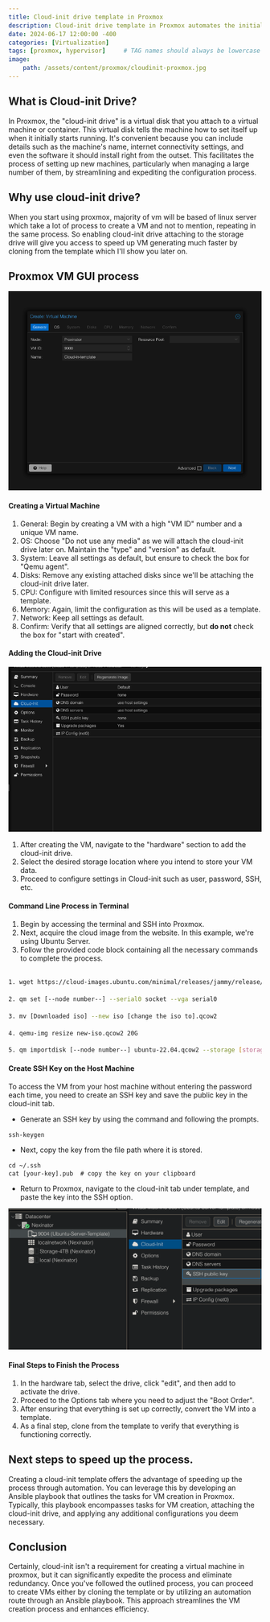 ```yaml
---
title: Cloud-init drive template in Proxmox
description: Cloud-init drive template in Proxmox automates the initial configuration of virtual machines.
date: 2024-06-17 12:00:00 -400
categories: [Virtualization]
tags: [proxmox, hypervisor]     # TAG names should always be lowercase
image:
    path: /assets/content/proxmox/cloudinit-proxmox.jpg
---
```



## What is Cloud-init Drive?

In Proxmox, the "cloud-init drive" is a virtual disk that you attach to a virtual machine or container. This virtual disk tells the machine how to set itself up when it initially starts running. It's convenient because you can include details such as the machine's name, internet connectivity settings, and even the software it should install right from the outset. This facilitates the process of setting up new machines, particularly when managing a large number of them, by streamlining and expediting the configuration process.

## Why use cloud-init drive?

When you start using proxmox, majority of vm will be based of linux server which take a lot of process to create a VM and not to mention, repeating in the same process. So enabling cloud-init drive attaching to the storage drive will give you access to speed up VM generating much faster by cloning from the template which I'll show you later on.

## Proxmox VM GUI process

![cloudinit-vm](/assets/content/proxmox/cloudinit-vm.png)

#### Creating a Virtual Machine

1. General: Begin by creating a VM with a high "VM ID" number and a unique VM name.
2. OS: Choose "Do not use any media" as we will attach the cloud-init drive later on. Maintain the "type" and "version" as default.
3. System: Leave all settings as default, but ensure to check the box for "Qemu agent".
4. Disks: Remove any existing attached disks since we'll be attaching the cloud-init drive later.
5. CPU: Configure with limited resources since this will serve as a template.
6. Memory: Again, limit the configuration as this will be used as a template.
7. Network: Keep all settings as default.
8. Confirm: Verify that all settings are aligned correctly, but **do not** check the box for "start with created".

#### Adding the Cloud-init Drive

![cloudinit-drive](/assets/content/proxmox/cloudinit-drive.png)

1. After creating the VM, navigate to the "hardware" section to add the cloud-init drive.
2. Select the desired storage location where you intend to store your VM data.
3. Proceed to configure settings in Cloud-init such as user, password, SSH, etc.

#### Command Line Process in Terminal

1. Begin by accessing the terminal and SSH into Proxmox.
2. Next, acquire the cloud image from the website. In this example, we're using Ubuntu Server.
3. Follow the provided code block containing all the necessary commands to complete the process.

```bash

1. wget https://cloud-images.ubuntu.com/minimal/releases/jammy/release/ubuntu-22.04-minimal-cloudimg-amd64.img

2. qm set [--node number--] --serial0 socket --vga serial0

3. mv [Downloaded iso] --new iso [change the iso to].qcow2

4. qemu-img resize new-iso.qcow2 20G

5. qm importdisk [--node number--] ubuntu-22.04.qcow2 --storage [storage]

```


#### Create SSH Key on the Host Machine
To access the VM from your host machine without entering the password each time, you need to create an SSH key and save the public key in the cloud-init tab.

- Generate an SSH key by using the command and following the prompts.

```shell
ssh-keygen
```

- Next, copy the key from the file path where it is stored.

```shell
cd ~/.ssh
cat [your-key].pub  # copy the key on your clipboard
```

- Return to Proxmox, navigate to the cloud-init tab under template, and paste the key into the SSH option.

![cloudinit-ssh](/assets/content/proxmox/cloudinit-ssh.png)


#### Final Steps to Finish the Process

1. In the hardware tab, select the drive, click "edit", and then add to activate the drive.
2. Proceed to the Options tab where you need to adjust the "Boot Order".
3. After ensuring that everything is set up correctly, convert the VM into a template.
4. As a final step, clone from the template to verify that everything is functioning correctly.

## Next steps to speed up the process.

Creating a cloud-init template offers the advantage of speeding up the process through automation. You can leverage this by developing an Ansible playbook that outlines the tasks for VM creation in Proxmox. Typically, this playbook encompasses tasks for VM creation, attaching the cloud-init drive, and applying any additional configurations you deem necessary.

## Conclusion 

Certainly, cloud-init isn't a requirement for creating a virtual machine in proxmox, but it can significantly expedite the process and eliminate redundancy. Once you've followed the outlined process, you can proceed to create VMs either by cloning the template or by utilizing an automation route through an Ansible playbook. This approach streamlines the VM creation process and enhances efficiency.